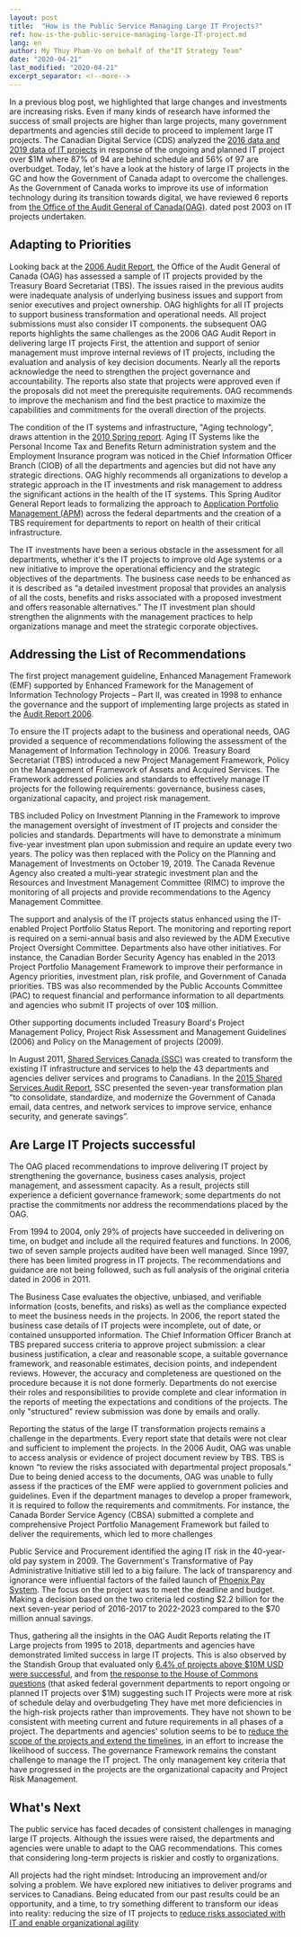 ```yaml
---
layout: post
title:  "How is the Public Service Managing Large IT Projects?"
ref: how-is-the-public-service-managing-large-IT-project.md
lang: en
author: My Thuy Pham-Vo on behalf of the"IT Strategy Team"
date: "2020-04-21"
last_modified: "2020-04-21"
excerpt_separator: <!--more-->
---
```


In a previous blog post, we highlighted that large changes and investments are increasing risks.
Even if many kinds of research have informed the success of small projects are higher than large projects, many government departments and agencies still decide to proceed to implement large IT projects. The Canadian Digital Service (CDS) analyzed the [2016 data and 2019 data of IT projects](https://large-government-of-canada-it-projects.github.io/) in response of the ongoing and planned IT project over $1M where 87% of 94 are behind schedule and 56% of 97 are overbudget.  Today, let's have a look at the history of large IT projects in the GC and how the Government of Canada adapt to overcome the challenges.
As the Government of Canada works to improve its use of information technology during its transition towards digital, we have reviewed 6 reports from [the Office of the Audit General of Canada(OAG)](https://www.oag-bvg.gc.ca/internet/English/parl_lp_e_933.html). dated post 2003 on IT projects undertaken.

## Adapting to Priorities

Looking back at the [2006 Audit Report](https://www.oag-bvg.gc.ca/internet/English/parl_oag_200611_03_e_14971.html), the Office of the Audit General of Canada (OAG) has assessed a sample of IT projects provided by the Treasury Board Secretariat (TBS).
The issues raised in the previous audits were inadequate analysis of underlying business issues and support from senior executives and project ownership.
OAG highlights for all IT projects to support business transformation and operational needs.
All project submissions must also consider IT components.
the subsequent OAG reports highlights the same challenges as the 2006 OAG Audit Report in delivering large IT projects
First, the attention and support of senior management must improve internal reviews of IT projects, including the evaluation and analysis of key decision documents.
Nearly all the reports acknowledge the need to strengthen the project governance and accountability.
The reports also state that projects were approved even if the proposals did not meet the prerequisite requirements.
OAG recommends to improve the mechanism and find the best practice to maximize the capabilities and commitments for the overall direction of the projects.

The condition of the IT systems and infrastructure, "Aging technology", draws attention in the [2010 Spring report](https://www.oag-bvg.gc.ca/internet/English/parl_oag_201004_01_e_33714.html).
Aging IT Systems like the Personal Income Tax and Benefits Return administration system and the Employment Insurance program was noticed in the Chief Information Officer Branch (CIOB) of all the departments and agencies but did not have any strategic directions.
OAG highly recommends all organizations to develop a strategic approach in the IT investments and risk management to address the significant actions in the health of the IT systems.
This Spring Auditor General Report leads to formalizing the approach to [Application Portfolio Management (APM)](https://www.gcpedia.gc.ca/wiki/OCIO_Application_Portfolio_Management) across the federal departments and the creation of a TBS requirement for departments to report on health of their critical infrastructure.

The IT investments have been a serious obstacle in the assessment for all departments, whether it's the IT projects to improve old Age systems or a new initiative to improve the operational efficiency and the strategic objectives of the departments.
The business case needs to be enhanced as it is described as “a detailed investment proposal that provides an analysis of all the costs, benefits and risks associated with a proposed investment and offers reasonable alternatives.” The IT investment plan should strengthen the alignments with the management practices to help organizations manage and meet the strategic corporate objectives.

## Addressing the List of Recommendations

The first project management guideline, Enhanced Management Framework (EMF) supported by Enhanced Framework for the Management of Information Technology Projects – Part II, was created in 1998 to enhance the governance and the support of implementing large projects as stated in the [Audit Report 2006](https://www.oag-bvg.gc.ca/internet/English/parl_oag_200611_03_e_14971.html).

To ensure the IT projects adapt to the business and operational needs, OAG provided a sequence of recommendations following the assessment of the Management of Information Technology in 2006.
Treasury Board Secretariat (TBS) introduced a new Project Management Framework, Policy on the Management of Framework of Assets and Acquired Services.
The Framework addressed policies and standards to effectively manage IT projects for the following requirements: governance, business cases, organizational capacity, and project risk management.

TBS included Policy on Investment Planning in the Framework to improve the management oversight of investment of IT projects and consider the policies and standards.
Departments will have to demonstrate a minimum five-year investment plan upon submission and require an update every two years.
The policy was then replaced with the Policy on the Planning and Management of Investments on October 19, 2019.
The Canada Revenue Agency also created a multi-year strategic investment plan and the Resources and Investment Management Committee (RIMC) to improve the monitoring of all projects and provide recommendations to the Agency Management Committee.

The support and analysis of the IT projects status enhanced using the IT-enabled Project Portfolio Status Report.
The monitoring and reporting report is required on a semi-annual basis and also reviewed by the ADM Executive Project Oversight Committee.
Departments also have other initiatives.
For instance, the Canadian Border Security Agency has enabled in the 2013 Project Portfolio Management Framework to improve their performance in Agency priorities, investment plan, risk profile, and Government of Canada priorities.
TBS was also recommended by the Public Accounts Committee (PAC) to request financial and performance information to all departments and agencies who submit IT projects of over 10$ million.

Other supporting documents included Treasury Board's Project Management Policy, Project Risk Assessment and Management Guidelines (2006) and Policy on the Management of projects (2009).

In August 2011, [Shared Services Canada (SSC)](https://orders-in-council.canada.ca/attachment.php?attach=24978&lang=en) was created to transform the existing IT infrastructure and services to help the 43 departments and agencies deliver services and programs to Canadians.
In the [2015 Shared Services Audit Report](https://www.oag-bvg.gc.ca/internet/English/parl_oag_201602_04_e_41061.html#hd2d), SSC presented the seven-year transformation plan “to consolidate, standardize, and modernize the Government of Canada email, data centres, and network services to improve service, enhance security, and generate savings”.

## Are Large IT Projects successful

The OAG placed recommendations to improve delivering IT project by strengthening the governance, business cases analysis, project management, and assessment capacity.
As a result, projects still experience a deficient governance framework; some departments do not practise the commitments nor address the recommendations placed by the OAG.

From 1994 to 2004, only 29% of projects have succeeded in delivering on time, on budget and include all the required features and functions.
In 2006, two of seven sample projects audited have been well managed.
Since 1997, there has been limited progress in IT projects.
The recommendations and guidance are not being followed, such as full analysis of the original criteria dated in 2006 in 2011.

The Business Case evaluates the objective, unbiased, and verifiable information (costs, benefits, and risks) as well as the compliance expected to meet the business needs in the projects.
In 2006, the report stated the business case details of IT projects were incomplete, out of date, or contained unsupported information.
The Chief Information Officer Branch at TBS prepared success criteria to approve project submission: a clear business justification, a clear and reasonable scope, a suitable governance framework, and reasonable estimates, decision points, and independent reviews.
However, the accuracy and completeness are questioned on the procedure because it is not done formerly.
Departments do not exercise their roles and responsibilities to provide complete and clear information in the reports of meeting the expectations and conditions of the projects.
The only "structured" review submission was done by emails and orally.

Reporting the status of the large IT transformation projects remains a challenge in the departments.
Every report state that details were not clear and sufficient to implement the projects.
In the 2006 Audit, OAG was unable to access analysis or evidence of project document review by TBS.
TBS is known “to review the risks associated with departmental project proposals.” Due to being denied access to the documents, OAG was unable to fully assess if the practices of the EMF were applied to government policies and guidelines.
Even if the department manages to develop a proper framework, it is required to follow the requirements and commitments.
For instance, the Canada Border Service Agency (CBSA) submitted a complete and comprehensive Project Portfolio Management Framework but failed to deliver the requirements, which led to more challenges

Public Service and Procurement identified the aging IT risk in the 40-year-old pay system in 2009.
The Government's Transformative of Pay Administrative Initiative still led to a big failure.
The lack of transparency and ignorance were influential factors of the failed launch of [Phoenix Pay System](https://www.oag-bvg.gc.ca/internet/English/parl_oag_201805_01_e_43033.html).
The focus on the project was to meet the deadline and budget.
Making a decision based on the two criteria led costing $2.2 billion for the next seven-year period of 2016-2017 to 2022-2023 compared to the $70 million annual savings.

Thus, gathering all the insights in the OAG Audit Reports relating the IT Large projects from 1995 to 2018, departments and agencies have demonstrated limited success in large IT projects. This is also observed by the Standish Group that evaluated only [6.4% of projects above $10M USD were successful](https://18f.gsa.gov/2019/04/09/why-we-love-modular-contracting/), and from [the response to the House of Commons questions](https://large-government-of-canada-it-projects.github.io/) (that asked federal government departments to report ongoing or planned IT projects over $1M) suggesting such IT Projects were more at risk of schedule delay and overbudgeting
They have met more deficiencies in the high-risk projects rather than improvements.
They have not shown to be consistent with meeting current and future requirements in all phases of a project.
The departments and agencies' solution seems to be to [reduce the scope of the projects and extend the timelines](https://www.oag-bvg.gc.ca/internet/English/parl_oag_201106_02_e_35370.html), in an effort to increase the likelihood of success.
The governance Framework remains the constant challenge to manage the IT project.
The only management key criteria that have progressed in the projects are the organizational capacity and Project Risk Management.

## What's Next

The public service has faced decades of consistent challenges in managing large IT projects. Although the issues were raised, the departments and agencies were unable to adapt to the OAG recommendations. This comes that considering long-term projects is riskier and costly to organizations.

All projects had the right mindset: Introducing an improvement and/or solving a problem. We have explored new initiatives to deliver programs and services to Canadians. Being educated from our past results could be an opportunity, and a time, to try something different to transform our ideas into reality: reducing the size of IT projects to [reduce risks associated with IT and enable organizational agility](https://sara-sabr.github.io/ITStrategy/2019/12/20/why-we-are-promoting-risks.html)
